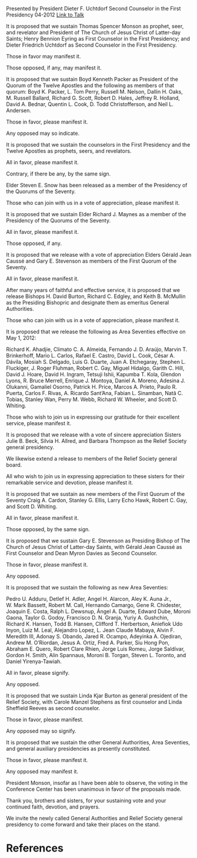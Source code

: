 Presented by President Dieter F. Uchtdorf
Second Counselor in the First Presidency
04-2012
[Link to Talk](https://www.churchofjesuschrist.org/study/general-conference/2012/04/the-sustaining-of-church-officers?lang=eng)

It is proposed that we sustain Thomas Spencer Monson as prophet, seer, and revelator and President of The Church of Jesus Christ of Latter-day Saints; Henry Bennion Eyring as First Counselor in the First Presidency; and Dieter Friedrich Uchtdorf as Second Counselor in the First Presidency.

Those in favor may manifest it.

Those opposed, if any, may manifest it.

It is proposed that we sustain Boyd Kenneth Packer as President of the Quorum of the Twelve Apostles and the following as members of that quorum: Boyd K. Packer, L. Tom Perry, Russell M. Nelson, Dallin H. Oaks, M. Russell Ballard, Richard G. Scott, Robert D. Hales, Jeffrey R. Holland, David A. Bednar, Quentin L. Cook, D. Todd Christofferson, and Neil L. Andersen.

Those in favor, please manifest it.

Any opposed may so indicate.

It is proposed that we sustain the counselors in the First Presidency and the Twelve Apostles as prophets, seers, and revelators.

All in favor, please manifest it.

Contrary, if there be any, by the same sign.

Elder Steven E. Snow has been released as a member of the Presidency of the Quorums of the Seventy.

Those who can join with us in a vote of appreciation, please manifest it.

It is proposed that we sustain Elder Richard J. Maynes as a member of the Presidency of the Quorums of the Seventy.

All in favor, please manifest it.

Those opposed, if any.

It is proposed that we release with a vote of appreciation Elders Gérald Jean Caussé and Gary E. Stevenson as members of the First Quorum of the Seventy.

All in favor, please manifest it.

After many years of faithful and effective service, it is proposed that we release Bishops H. David Burton, Richard C. Edgley, and Keith B. McMullin as the Presiding Bishopric and designate them as emeritus General Authorities.

Those who can join with us in a vote of appreciation, please manifest it.

It is proposed that we release the following as Area Seventies effective on May 1, 2012:

Richard K. Ahadjie, Climato C. A. Almeida, Fernando J. D. Araújo, Marvin T. Brinkerhoff, Mario L. Carlos, Rafael E. Castro, David L. Cook, César A. Dávila, Mosiah S. Delgado, Luis G. Duarte, Juan A. Etchegaray, Stephen L. Fluckiger, J. Roger Fluhman, Robert C. Gay, Miguel Hidalgo, Garith C. Hill, David J. Hoare, David H. Ingram, Tetsuji Ishii, Kapumba T. Kola, Glendon Lyons, R. Bruce Merrell, Enrique J. Montoya, Daniel A. Moreno, Adesina J. Olukanni, Gamaliel Osorno, Patrick H. Price, Marcos A. Prieto, Paulo R. Puerta, Carlos F. Rivas, A. Ricardo Sant’Ana, Fabian L. Sinamban, Natã C. Tobias, Stanley Wan, Perry M. Webb, Richard W. Wheeler, and Scott D. Whiting.



Those who wish to join us in expressing our gratitude for their excellent service, please manifest it.

It is proposed that we release with a vote of sincere appreciation Sisters Julie B. Beck, Silvia H. Allred, and Barbara Thompson as the Relief Society general presidency.

We likewise extend a release to members of the Relief Society general board.

All who wish to join us in expressing appreciation to these sisters for their remarkable service and devotion, please manifest it.

It is proposed that we sustain as new members of the First Quorum of the Seventy Craig A. Cardon, Stanley G. Ellis, Larry Echo Hawk, Robert C. Gay, and Scott D. Whiting.

All in favor, please manifest it.

Those opposed, by the same sign.

It is proposed that we sustain Gary E. Stevenson as Presiding Bishop of The Church of Jesus Christ of Latter-day Saints, with Gérald Jean Caussé as First Counselor and Dean Myron Davies as Second Counselor.

Those in favor, please manifest it.

Any opposed.

It is proposed that we sustain the following as new Area Seventies:

Pedro U. Adduru, Detlef H. Adler, Angel H. Alarcon, Aley K. Auna Jr., W. Mark Bassett, Robert M. Call, Hernando Camargo, Gene R. Chidester, Joaquin E. Costa, Ralph L. Dewsnup, Ángel A. Duarte, Edward Dube, Moroni Gaona, Taylor G. Godoy, Francisco D. N. Granja, Yuriy A. Gushchin, Richard K. Hansen, Todd B. Hansen, Clifford T. Herbertson, Aniefiok Udo Inyon, Luiz M. Leal, Alejandro Lopez, L. Jean Claude Mabaya, Alvin F. Meredith III, Adonay S. Obando, Jared R. Ocampo, Adeyinka A. Ojediran, Andrew M. O’Riordan, Jesus A. Ortiz, Fred A. Parker, Siu Hong Pon, Abraham E. Quero, Robert Clare Rhien, Jorge Luis Romeu, Jorge Saldívar, Gordon H. Smith, Alin Spannaus, Moroni B. Torgan, Steven L. Toronto, and Daniel Yirenya-Tawiah.

All in favor, please signify.

Any opposed.

It is proposed that we sustain Linda Kjar Burton as general president of the Relief Society, with Carole Manzel Stephens as first counselor and Linda Sheffield Reeves as second counselor.

Those in favor, please manifest.

Any opposed may so signify.

It is proposed that we sustain the other General Authorities, Area Seventies, and general auxiliary presidencies as presently constituted.

Those in favor, please manifest it.

Any opposed may manifest it.

President Monson, insofar as I have been able to observe, the voting in the Conference Center has been unanimous in favor of the proposals made.

Thank you, brothers and sisters, for your sustaining vote and your continued faith, devotion, and prayers.

We invite the newly called General Authorities and Relief Society general presidency to come forward and take their places on the stand.

# References
